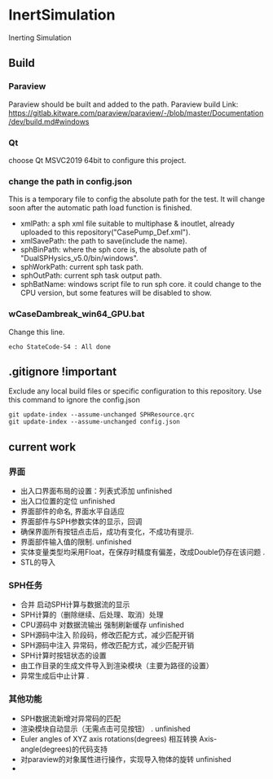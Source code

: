 ﻿# InertSimulation
Inerting Simulation

## Build
### Paraview
Paraview should be built and added to the path.
Paraview build Link: https://gitlab.kitware.com/paraview/paraview/-/blob/master/Documentation/dev/build.md#windows

### Qt
choose Qt MSVC2019 64bit to configure this project.

### change the path in config.json
This is a temporary file to config the absolute path for the test. It will change soon after the automatic path load function is finished.
* xmlPath: a sph xml file suitable to multiphase & inoutlet, already uploaded to this repository("CasePump_Def.xml").
* xmlSavePath: the path to save(include the name).
* sphBinPath: where the sph core is, the absolute path of "DualSPHysics_v5.0/bin/windows".
* sphWorkPath: current sph task path.
* sphOutPath: current sph task output path.
* sphBatName: windows script file to run sph core. it could change to the CPU version, but some features will be disabled to show.

### wCaseDambreak_win64_GPU.bat
Change this line.
```
echo StateCode-S4 : All done
```


## .gitignore  !important
Exclude any local build files or specific configuration to this repository. Use this command to ignore the config.json
```
git update-index --assume-unchanged SPHResource.qrc
git update-index --assume-unchanged config.json
```


## current work
### 界面
* 出入口界面布局的设置：列表式添加 unfinished
* 出入口位置的定位 unfinished
* 界面部件的命名, 界面水平自适应
* 界面部件与SPH参数实体的显示，回调
* 确保界面所有按钮点击后，成功有变化，不成功有提示.
* 界面部件输入值的限制. unfinished
* 实体变量类型均采用Float，在保存时精度有偏差，改成Double仍存在该问题 .
* STL的导入
### SPH任务
* 合并 启动SPH计算与数据流的显示
* SPH计算的（删除继续、后处理、取消）处理
* CPU源码中 对数据流输出 强制刷新缓存 unfinished
* SPH源码中注入 阶段码，修改匹配方式，减少匹配开销
* SPH源码中注入 异常码，修改匹配方式，减少匹配开销
* SPH计算时按钮状态的设置
* 由工作目录的生成文件导入到渲染模块（主要为路径的设置）
* 异常生成后中止计算 .
### 其他功能
* SPH数据流新增对异常码的匹配
* 渲染模块自动显示（无需点击可见按钮） . unfinished
* Euler angles of XYZ axis rotations(degrees) 相互转换 Axis-angle(degrees)的代码支持
* 对paraview的对象属性进行操作，实现导入物体的旋转 unfinished
* 

